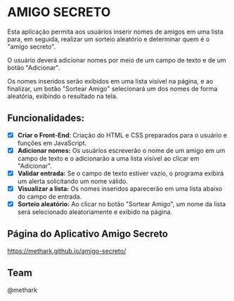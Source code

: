 # AMIGO SECRETO

Esta aplicação permita aos usuários inserir nomes de amigos em uma lista para, em seguida, realizar um sorteio aleatório e determinar quem é o "amigo secreto".

O usuário deverá adicionar nomes por meio de um campo de texto e de um botão "Adicionar".

Os nomes inseridos serão exibidos em uma lista visível na página, e ao finalizar, um botão "Sortear Amigo" selecionará um dos nomes de forma aleatória, exibindo o resultado na tela.

## Funcionalidades:

- [x] **Criar o Front-End**: Criação do HTML e CSS preparados para o usuário e funções em JavaScript.
- [x] **Adicionar nomes:** Os usuários escreverão o nome de um amigo em um campo de texto e o adicionarão a uma lista visível ao clicar em "Adicionar".
- [x] **Validar entrada:** Se o campo de texto estiver vazio, o programa exibirá um alerta solicitando um nome válido.
- [x] **Visualizar a lista:** Os nomes inseridos aparecerão em uma lista abaixo do campo de entrada.
- [x] **Sorteio aleatório:** Ao clicar no botão "Sortear Amigo", um nome da lista será selecionado aleatoriamente e exibido na página.

## Página do Aplicativo Amigo Secreto
https://methark.github.io/amigo-secreto/

## Team
@methark
